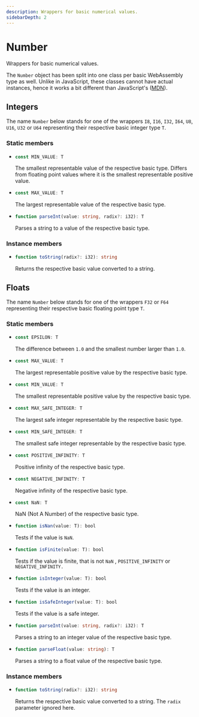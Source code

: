 ```yaml
---
description: Wrappers for basic numerical values.
sidebarDepth: 2
---
```


# Number

Wrappers for basic numerical values.

The `Number` object has been split into one class per basic WebAssembly type as well. Unlike in JavaScript, these classes cannot have actual instances, hence it works a bit different than JavaScript's \([MDN](https://developer.mozilla.org/en-US/docs/Web/JavaScript/Reference/Global_Objects/Number)\).

## Integers

The name `Number` below stands for one of the wrappers `I8`, `I16`, `I32`, `I64`, `U8`, `U16`, `U32` or `U64` representing their respective basic integer type `T`.

### Static members

* ```ts
  const MIN_VALUE: T
  ```
  The smallest representable value of the respective basic type. Differs from floating point values where it is the smallest representable positive value.

* ```ts
  const MAX_VALUE: T
  ```
  The largest representable value of the respective basic type.

* ```ts
  function parseInt(value: string, radix?: i32): T
  ```
  Parses a string to a value of the respective basic type.

### Instance members

* ```ts
  function toString(radix?: i32): string
  ```
  Returns the respective basic value converted to a string.

## Floats

The name `Number` below stands for one of the wrappers `F32` or `F64` representing their respective basic floating point type `T`.

### Static members

* ```ts
  const EPSILON: T
  ```
  The difference between `1.0` and the smallest number larger than `1.0`.

* ```ts
  const MAX_VALUE: T
  ```
  The largest representable positive value by the respective basic type.

* ```ts
  const MIN_VALUE: T
  ```
  The smallest representable positive value by the respective basic type.

* ```ts
  const MAX_SAFE_INTEGER: T
  ```
  The largest safe integer representable by the respective basic type.

* ```ts
  const MIN_SAFE_INTEGER: T
  ```
  The smallest safe integer representable by the respective basic type.

* ```ts
  const POSITIVE_INFINITY: T
  ```
  Positive infinity of the respective basic type.

* ```ts
  const NEGATIVE_INFINITY: T
  ```
  Negative infinity of the respective basic type.

* ```ts
  const NaN: T
  ```
  NaN \(Not A Number\) of the respective basic type.

* ```ts
  function isNan(value: T): bool
  ```
  Tests if the value is `NaN`.

* ```ts
  function isFinite(value: T): bool
  ```
  Tests if the value is finite, that is not `NaN` , `POSITIVE_INFINITY` or `NEGATIVE_INFINITY.`

* ```ts
  function isInteger(value: T): bool
  ```
  Tests if the value is an integer.

* ```ts
  function isSafeInteger(value: T): bool
  ```
  Tests if the value is a safe integer.

* ```ts
  function parseInt(value: string, radix?: i32): T
  ```
  Parses a string to an integer value of the respective basic type.

* ```ts
  function parseFloat(value: string): T
  ```
  Parses a string to a float value of the respective basic type.

### Instance members

* ```ts
  function toString(radix?: i32): string
  ```
  Returns the respective basic value converted to a string. The `radix` parameter ignored here.

